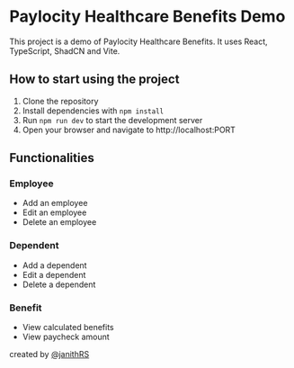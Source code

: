 # Paylocity Healthcare Benefits Demo

This project is a demo of Paylocity Healthcare Benefits. It uses React, TypeScript, ShadCN and Vite.

## How to start using the project

1. Clone the repository
2. Install dependencies with `npm install`
3. Run `npm run dev` to start the development server
4. Open your browser and navigate to http://localhost:PORT

## Functionalities

### Employee

- Add an employee
- Edit an employee
- Delete an employee

### Dependent

- Add a dependent
- Edit a dependent
- Delete a dependent

### Benefit

- View calculated benefits
- View paycheck amount

created by [@janithRS](https://janithsilva.com/)
